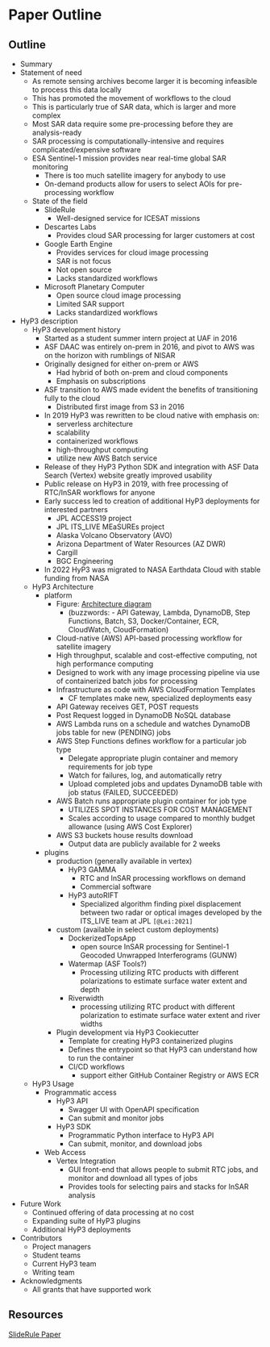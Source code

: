 # Paper Outline

## Outline
- Summary
- Statement of need
    - As remote sensing archives become larger it is becoming infeasible to process this data locally
    - This has promoted the movement of workflows to the cloud
    - This is particularly true of SAR data, which is larger and more complex
    - Most SAR data require some pre-processing before they are analysis-ready
    - SAR processing is computationally-intensive and requires complicated/expensive software
    - ESA Sentinel-1 mission provides near real-time global SAR monitoring 
        - There is too much satellite imagery for anybody to use
        - On-demand products allow for users to select AOIs for pre-processing workflow
    - State of the field
        - SlideRule
            - Well-designed service for ICESAT missions
        - Descartes Labs
            - Provides cloud SAR processing for larger customers at cost
        - Google Earth Engine
            - Provides services for cloud image processing
            - SAR is not focus
            - Not open source
            - Lacks standardized workflows
        - Microsoft Planetary Computer
            - Open source cloud image processing
            - Limited SAR support
            - Lacks standardized workflows
- HyP3 description
    - HyP3 development history
        - Started as a student summer intern project at UAF in 2016
        - ASF DAAC was entirely on-prem in 2016, and pivot to AWS was on the horizon with rumblings of NISAR
        - Originally designed for either on-prem or AWS
            - Had hybrid of both on-prem and cloud components
            - Emphasis on subscriptions
        - ASF transition to AWS made evident the benefits of transitioning fully to the cloud
            - Distributed first image from S3 in 2016
        - In 2019 HyP3 was rewritten to be cloud native with emphasis on:
            - serverless architecture
            - scalability
            - containerized workflows
            - high-throughput computing
            - utilize new AWS Batch service
        - Release of they HyP3 Python SDK and integration with ASF Data Search (Vertex) website greatly improved usability
        - Public release on HyP3 in 2019, with free processing of RTC/InSAR workflows for anyone
        - Early success led to creation of additional HyP3 deployments for interested partners
            - JPL ACCESS19 project
            - JPL ITS_LIVE MEaSUREs project
            - Alaska Volcano Observatory (AVO)
            - Arizona Department of Water Resources (AZ DWR)
            - Cargill
            - BGC Engineering
        - In 2022 HyP3 was migrated to NASA Earthdata Cloud with stable funding from NASA
    - HyP3 Architecture
        - platform 
            - Figure: [Architecture diagram](figures/hyp3_architecture.png)
                - (buzzwords: - API Gateway, Lambda, DynamoDB, Step Functions, Batch, S3, Docker/Container, ECR, CloudWatch, CloudFormation)
            - Cloud-native (AWS) API-based processing workflow for satellite imagery 
            - High throughput, scalable and cost-effective computing, not high performance computing
            - Designed to work with any image processing pipeline via use of containerized batch jobs for processing
            - Infrastructure as code with AWS CloudFormation Templates
                - CF templates make new, specialized deployments easy
            - API Gateway receives GET, POST requests
            - Post Request logged in DynamoDB NoSQL database
            - AWS Lambda runs on a schedule and watches DynamoDB jobs table for new (PENDING) jobs
            - AWS Step Functions defines workflow for a particular job type
                - Delegate appropriate plugin container and memory requirements for job type
                - Watch for failures, log, and automatically retry
                - Upload completed jobs and updates DynamoDB table with job status (FAILED, SUCCEEDED)
            - AWS Batch runs appropriate plugin container for job type
                - UTILIZES SPOT INSTANCES FOR COST MANAGEMENT
                - Scales according to usage compared to monthly budget allowance (using AWS Cost Explorer)
            - AWS S3 buckets house results download 
                - Output data are publicly available for 2 weeks
        - plugins
            - production (generally available in vertex)
                - HyP3 GAMMA
                    - RTC and InSAR processing workflows on demand
                    - Commercial software 
                - HyP3 autoRIFT
                    - Specialized algorithm finding pixel displacement between two radar or optical images developed by the ITS_LIVE team at JPL `[@Lei:2021]`
            - custom (available in select custom deployments)
                - DockerizedTopsApp
                    - open source InSAR processing for Sentinel-1 Geocoded Unwrapped Interferograms (GUNW)
                - Watermap (ASF Tools?)
                    - Processing utilizing RTC products with different polarizations to estimate surface water extent and depth
                - Riverwidth
                    - processing utilizing RTC product with different polarization to estimate surface water extent and river widths  
            - Plugin development via HyP3 Cookiecutter
                - Template for creating HyP3 containerized plugins
                - Defines the entrypoint so that HyP3 can understand how to run the container
                - CI/CD workflows
                    - support either GitHub Container Registry or AWS ECR
    - HyP3 Usage
        - Programmatic access
            - HyP3 API
                - Swagger UI with OpenAPI specification
                - Can submit and monitor jobs
            - HyP3 SDK
                - Programmatic Python interface to HyP3 API
                - Can submit, monitor, and download jobs
        - Web Access
            - Vertex Integration
                - GUI front-end that allows people to submit RTC jobs, and monitor and download all types of jobs
                - Provides tools for selecting pairs and stacks for InSAR analysis
- Future Work
    - Continued offering of data processing at no cost
    - Expanding suite of HyP3 plugins
    - Additional HyP3 deployments
- Contributors
    - Project managers
    - Student teams
    - Current HyP3 team
    - Writing team
- Acknowledgments
    - All grants that have supported work

## Resources
[SlideRule Paper](https://joss.theoj.org/papers/10.21105/joss.04982.pdf)
